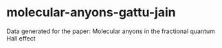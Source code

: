 # molecular-anyons-gattu-jain
Data generated for the paper: Molecular anyons in the fractional quantum Hall effect
